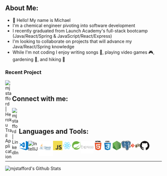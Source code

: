 ## About Me:
- 👋 Hello! My name is Michael 
- I'm a chemical engineer pivoting into software development 
- I recently graduated from Launch Academy's full-stack bootcamp (Java/React/Spring & JavaScript/React/Express)
- I'm looking to collaborate on projects that will advance my Java/React/Spring knowledge
- While I'm not coding I enjoy writing songs 🎸, playing video games 🎮, gardening 🌾, and hiking 🌲

### Recent Project
[<img align="left" alt="mjstafford | Heroku Trail Application" width="22px" src="https://cdn.jsdelivr.net/npm/simple-icons@3.13.0/icons/heroku.svg" />][Heroku]
<br/>

## Connect with me:
[<img align="left" alt="mjstafford | LinkedIn" width="22px" src="https://cdn.jsdelivr.net/npm/simple-icons@v3/icons/linkedin.svg" />][linkedin]
<br/>
<br/>

## Languages and Tools:
<img align="left" alt="Visual Studio Code" width="30px" src="https://raw.githubusercontent.com/github/explore/80688e429a7d4ef2fca1e82350fe8e3517d3494d/topics/visual-studio-code/visual-studio-code.png" />
<img align="left" alt="IntelliJ" width="32px" src="https://pbs.twimg.com/profile_images/1206618215767584769/zl48EuhC_400x400.jpg" />
<img align="left" alt="Java" width="48px" src="https://raw.githubusercontent.com/github/explore/80688e429a7d4ef2fca1e82350fe8e3517d3494d/topics/java/java.png" />
<img align="left" alt="JavaScript" width="30px" src="https://raw.githubusercontent.com/github/explore/80688e429a7d4ef2fca1e82350fe8e3517d3494d/topics/javascript/javascript.png" />
<img align="left" alt="React" width="30px" src="https://raw.githubusercontent.com/github/explore/80688e429a7d4ef2fca1e82350fe8e3517d3494d/topics/react/react.png" />
<img align="left" alt="Spring" width="30px" src="https://raw.githubusercontent.com/github/explore/80688e429a7d4ef2fca1e82350fe8e3517d3494d/topics/spring-boot/spring-boot.png" />
<img align="left" alt="Express" width="40px" src="https://raw.githubusercontent.com/github/explore/80688e429a7d4ef2fca1e82350fe8e3517d3494d/topics/express/express.png" />
<img align="left" alt="HTML5" width="30px" src="https://raw.githubusercontent.com/github/explore/80688e429a7d4ef2fca1e82350fe8e3517d3494d/topics/html/html.png" />
<img align="left" alt="CSS3" width="30px" src="https://raw.githubusercontent.com/github/explore/80688e429a7d4ef2fca1e82350fe8e3517d3494d/topics/css/css.png" />
<img align="left" alt="Node.js" width="30px" src="https://raw.githubusercontent.com/github/explore/80688e429a7d4ef2fca1e82350fe8e3517d3494d/topics/nodejs/nodejs.png" />
<img align="left" alt="PostgreSQL" width="30px" src="https://raw.githubusercontent.com/github/explore/80688e429a7d4ef2fca1e82350fe8e3517d3494d/topics/postgresql/postgresql.png" />
<img align="left" alt="Git" width="30px" src="https://raw.githubusercontent.com/github/explore/80688e429a7d4ef2fca1e82350fe8e3517d3494d/topics/git/git.png" />
<img align="left" alt="GitHub" width="30px" src="https://raw.githubusercontent.com/github/explore/78df643247d429f6cc873026c0622819ad797942/topics/github/github.png" />
<br/>
<br/>
<br/>

---

<img align="left" alt="mjstafford's Github Stats" src="https://github-readme-stats.vercel.app/api?username=mjstafford&show_icons=true&theme=tokyonight&border_radius=1rem" />


[linkedin]: https://www.linkedin.com/in/michael-stafford-833562105/
[Heroku]: https://trailshub.herokuapp.com/trails

